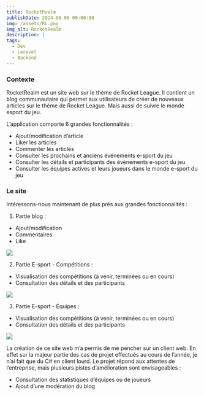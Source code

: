 ```yaml
---
title: RocketRealm
publishDate: 2024-06-06 00:00:00
img: /assets/RL.png
img_alt: RocketRealm
description: |  
tags:
  - Dev
  - Laravel
  - Backend
---
```


<h3>Contexte</h3>
RocketRealm est un site web sur le thème de Rocket League. Il contient un blog communautaire qui permet
aux utilisateurs de créer de nouveaux articles sur le thème de Rocket League. Mais aussi de suivre le monde esport du jeu.

L’application comporte 6 grandes fonctionnalités :
- Ajout/modification d’article
- Liker les articles
- Commenter les articles
- Consulter les prochains et anciens événements e-sport du jeu
- Consulter les détails et participants des événements e-sport du jeu
- Consulter les équipes actives et leurs joueurs dans le monde e-sport du jeu


<h3>Le site</h3>

Intéressons-nous maintenant de plus près aux grandes fonctionnalités :

1. Partie blog :
- Ajout/modification
- Commentaires
- Like

<img  src="/assets/capture-portfolio/RL/RL1.png">

2. Partie E-sport - Compétitions :
- Visualisation des compétitions (à venir, terminées ou en cours)
- Consultation des détails et des participants

<img  src="/assets/capture-portfolio/RL/RL2.png">

3. Partie E-sport - Équipes :
- Visualisation des compétitions (à venir, terminées ou en cours)
- Consultation des détails et des participants

<img  src="/assets/capture-portfolio/RL/RL3.png">

La création de ce site web m’a permis de me pencher sur un client web. En effet sur la majeur partie des cas
de projet effectués au cours de l’année, je n’ai fait que du C# en client lourd.
Le projet répond aux attentes de l’entreprise, mais plusieurs pistes d’amélioration sont envisageables :
- Consultation des statistiques d’équipes ou de joueurs
- Ajout d’une modération du blog